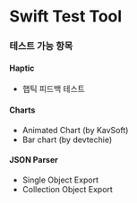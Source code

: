 #  Swift Test Tool

### 테스트 가능 항목

#### Haptic
- 햅틱 피드백 테스트

#### Charts
- Animated Chart (by KavSoft)
- Bar chart (by devtechie)

#### JSON Parser
- Single Object Export
- Collection Object Export
